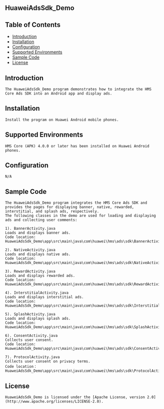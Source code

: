 ## HuaweiAdsSdk_Demo


## Table of Contents

 * [Introduction](#introduction)
 * [Installation](#installation)
 * [Configuration ](#configuration)
 * [Supported Environments](#supported-environments)
 * [Sample Code](#sample-code)
 * [License](#license)
 
 
## Introduction
    The HuaweiAdsSdk_Demo program demonstrates how to integrate the HMS Core Ads SDK into an Android app and display ads.

## Installation
    Install the program on Huawei Android mobile phones.
    
## Supported Environments
    HMS Core (APK) 4.0.0 or later has been installed on Huawei Android phones.
	
## Configuration 
    N/A
	
## Sample Code
    The HuaweiAdsSdk_Demo program integrates the HMS Core Ads SDK and provides the pages for displaying banner, native, rewarded, interstitial, and splash ads, respectively.
    The following classes in the demo are used for loading and displaying ads and collecting user comments:

    1). BannerActivity.java
    Loads and displays banner ads.
    Code location: HuaweiAdsSdk_Demo\app\src\main\java\com\huawei\hms\ads\sdk\BannerActivity.java
    
    2). NativeActivity.java
    Loads and displays native ads.
    Code location: HuaweiAdsSdk_Demo\app\src\main\java\com\huawei\hms\ads\sdk\NativeActivity.java
    
    3). RewardActivity.java
    Loads and displays rewarded ads.
    Code location: HuaweiAdsSdk_Demo\app\src\main\java\com\huawei\hms\ads\sdk\RewardActivity.java
	
	4). InterstitialActivity.java
    Loads and displays interstitial ads.
    Code location: HuaweiAdsSdk_Demo\app\src\main\java\com\huawei\hms\ads\sdk\InterstitialActivity.java
	
	5). SplashActivity.java
    Loads and displays splash ads.
    Code location: HuaweiAdsSdk_Demo\app\src\main\java\com\huawei\hms\ads\sdk\SplashActivity.java
	
    6). ConsentActivity.java
    Collects user consent.
    Code location: HuaweiAdsSdk_Demo\app\src\main\java\com\huawei\hms\ads\sdk\ConsentActivity.java
    
    7). ProtocolActivity.java
    Collects user consent on privacy terms.
    Code location：HuaweiAdsSdk_Demo\app\src\main\java\com\huawei\hms\ads\sdk\ProtocolActivity.java

##  License
    HuaweiAdsSdk_Demo is licensed under the [Apache License, version 2.0](http://www.apache.org/licenses/LICENSE-2.0).
